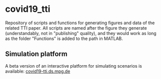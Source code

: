# covid19_tti

Repository of scripts and functions for generating figures and data of the related TTI paper. All scripts are named after the figure they generate (understandably, not in "publishing" quality), and they would work as long as the folder "Functions" is added to the path in MATLAB.

## Simulation platform 

A beta version of an interactive platform for simulating scenarios is available: [covid19-tti.ds.mpg.de](covid19-tti.ds.mpg.de)
